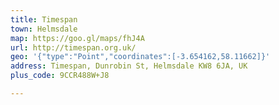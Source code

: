 ```yaml
---
title: Timespan
town: Helmsdale
map: https://goo.gl/maps/fhJ4A
url: http://timespan.org.uk/
geo: '{"type":"Point","coordinates":[-3.654162,58.11662]}'
address: Timespan, Dunrobin St, Helmsdale KW8 6JA, UK
plus_code: 9CCR488W+J8

---
```


